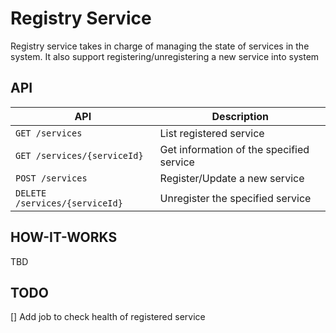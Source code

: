 # Registry Service

Registry service takes in charge of managing the state of services in the system. It also support registering/unregistering a new service into system

## API

| API | Description |
|-|-|
|`GET /services`| List registered service |
|`GET /services/{serviceId}`| Get information of the specified service |
|`POST /services`| Register/Update a new service |
|`DELETE /services/{serviceId}`| Unregister the specified service |

## HOW-IT-WORKS

TBD

## TODO

[] Add job to check health of registered service